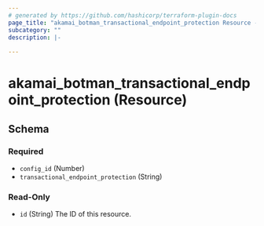 ```yaml
---
# generated by https://github.com/hashicorp/terraform-plugin-docs
page_title: "akamai_botman_transactional_endpoint_protection Resource - akamai"
subcategory: ""
description: |-
  
---
```


# akamai_botman_transactional_endpoint_protection (Resource)





<!-- schema generated by tfplugindocs -->
## Schema

### Required

- `config_id` (Number)
- `transactional_endpoint_protection` (String)

### Read-Only

- `id` (String) The ID of this resource.

